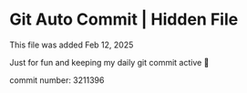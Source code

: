 # Git Auto Commit | Hidden File

This file was added Feb 12, 2025

Just for fun and keeping my daily git commit active 🤪

commit number: 3211396
